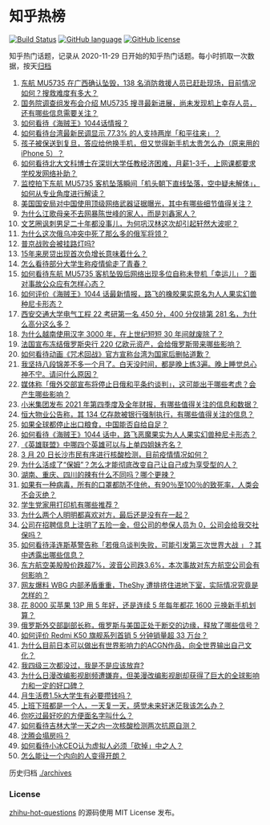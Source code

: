 # 知乎热榜
[![Build Status](https://github.com/ToWeLong/zhihu-hot-questions/workflows/CI/badge.svg)](https://github.com/ToWeLong/zhihu-hot-questions/actions)
[![GitHub language](https://img.shields.io/badge/language-golang-orange.svg)](https://golang.org/)
[![GitHub license](https://img.shields.io/github/license/ToWeLong/zhihu-hot-questions)](https://github.com/ToWeLong/zhihu-hot-questions/blob/main/LICENSE)

知乎热门话题，记录从 2020-11-29 日开始的知乎热门话题。每小时抓取一次数据，按天[归档](./archives)

<!-- BEGIN -->

1. [东航 MU5735 在广西确认坠毁，138 名消防救援人员已赶赴现场，目前情况如何？搜救难度有多大？](https://www.zhihu.com/question/523262879)
1. [国务院调查组发布会介绍 MU5735 搜寻最新进展，尚未发现机上幸存人员，还有哪些信息需要关注？](https://www.zhihu.com/question/523453110)
1. [如何看待《海贼王》1044话情报？](https://www.zhihu.com/question/523483125)
1. [如何看待台湾最新民调显示 77.3% 的人支持两岸「和平往来」？](https://www.zhihu.com/question/523217091)
1. [孩子被保送到复旦，答应给他换手机，但又觉得新手机太贵怎么办（原来用的iPhone 5）？](https://www.zhihu.com/question/522646992)
1. [如何看待北大文科博士在深圳大学任教经济困难，月薪1-3千，上网课都要求学校发网络补助？](https://www.zhihu.com/question/523218182)
1. [监控拍下东航 MU5735 客机坠落瞬间「机头朝下直线坠落，空中疑未解体」，如何从专业角度进行解读？](https://www.zhihu.com/question/523288731)
1. [美国国安局对中国使用顶级网络武器证据曝光，其中有哪些细节值得关注？](https://www.zhihu.com/question/523428620)
1. [为什么江歌母亲不去网暴陈世峰的家人，而是刘鑫家人？](https://www.zhihu.com/question/522982496)
1. [文艺圈讽刺男足二十年都没事儿，为何巩汉林这次却引起轩然大波呢？](https://www.zhihu.com/question/522406904)
1. [为什么这次俄乌冲突中死了那么多的俄军将领？](https://www.zhihu.com/question/523207571)
1. [普京战败会被挂路灯吗?](https://www.zhihu.com/question/522633186)
1. [15年来房贷出现首次负增长意味着什么？](https://www.zhihu.com/question/522037765)
1. [怎么看待部分大学生称疫情偷走了青春？](https://www.zhihu.com/question/523071073)
1. [如何看待东航 MU5735 客机坠毁后网络出现多位自称未登机「幸运儿」？面对事故公众应有怎样心态？](https://www.zhihu.com/question/523398697)
1. [如何评价《海贼王》1044 话最新情报，路飞的橡胶果实原名为人人果实幻兽种尼卡形态？](https://www.zhihu.com/question/523487692)
1. [西安交通大学电气工程 22 考研第一名 450 分，400 分仅排第 281 名，为什么高分这么多？](https://www.zhihu.com/question/523128593)
1. [为什么越南使用汉字 3000 年，在上世纪短短 30 年间就废除了？](https://www.zhihu.com/question/500926734)
1. [法国宣布冻结俄罗斯央行 220 亿欧元资产，会给俄罗斯带来哪些影响？](https://www.zhihu.com/question/523090260)
1. [如何看待动画《咒术回战》官方宣称台湾为国家后删帖道歉？](https://www.zhihu.com/question/523496801)
1. [我坚持八段锦差不多一个月了。白天没时间，都是晚上练3遍。晚上睡觉总心神不宁。请问什么原因？](https://www.zhihu.com/question/522397724)
1. [媒体称「俄外交部宣布将停止日俄和平条约谈判」，这可能出于哪些考虑？会产生哪些影响？](https://www.zhihu.com/question/523394844)
1. [小米集团发布 2021 年第四季度及全年财报，有哪些值得关注的信息和数据？](https://www.zhihu.com/question/523472055)
1. [恒大物业公告称，其 134 亿存款被银行强制执行，有哪些值得关注的信息？](https://www.zhihu.com/question/523369331)
1. [如果全球都停止出口粮食，中国能否自给自足？](https://www.zhihu.com/question/383527607)
1. [如何看待《海贼王》1044 话中，路飞恶魔果实为人人果实幻兽种尼卡形态？](https://www.zhihu.com/question/523487570)
1. [《英雄联盟》中哪四个英雄可以与上单四姐妹齐名？](https://www.zhihu.com/question/520057402)
1. [3 月 20 日长沙市民有序进行核酸检测，目前疫情情况如何？](https://www.zhihu.com/question/523243722)
1. [为什么活成了“保姆”？怎么才能彻底改变自己让自己成为享受型的人？](https://www.zhihu.com/question/512588692)
1. [湖南、重庆、四川的辣有什么不同吗？哪个更辣？](https://www.zhihu.com/question/276981173)
1. [如果有一种病毒，所有的口罩都防不住他，有90％至100％的致死率，人类会不会灭绝？](https://www.zhihu.com/question/522816637)
1. [学生党家用打印机有哪些推荐？](https://www.zhihu.com/question/265997721)
1. [为什么两个人明明都喜欢对方，最后还是没有在一起？](https://www.zhihu.com/question/522163981)
1. [公司在招聘信息上注明了五险一金，但公司的参保人员为 0，公司会给我交社保吗？](https://www.zhihu.com/question/522955169)
1. [如何看待泽连斯基警告称「若俄乌谈判失败，可能引发第三次世界大战 」？其中透露出哪些信息？](https://www.zhihu.com/question/523185977)
1. [东方航空美股股价跌超7%，波音公司跌3.6%，本次事故对东方航空公司会有何影响？](https://www.zhihu.com/question/523252712)
1. [网友爆料 WBG 内部矛盾重重，TheShy 遭排挤住进地下室，实际情况究竟是怎样的？](https://www.zhihu.com/question/523156908)
1. [花 8000 买苹果 13P 用 5 年好，还是连续 5 年每年都花 1600 元换新手机划算？](https://www.zhihu.com/question/522801944)
1. [俄罗斯外交部副部长称，俄罗斯与美国正处于断交的边缘，释放了哪些信号？](https://www.zhihu.com/question/523433086)
1. [如何评价 Redmi K50 旗舰系列首销 5 分钟销量超 33 万台？](https://www.zhihu.com/question/523395651)
1. [为什么目前日本可以做出有世界影响力的ACGN作品，向全世界输出自己文化？](https://www.zhihu.com/question/521737981)
1. [我四级三次都没过，我是不是应该放弃?](https://www.zhihu.com/question/373895081)
1. [为什么日漫改编影视剧频遭嫌弃，但美漫改编影视剧却获得了巨大的全球影响力和一定的好口碑？](https://www.zhihu.com/question/521759164)
1. [月生活费1.5k大学生有必要攒钱吗？](https://www.zhihu.com/question/523357675)
1. [上班下班都是一个人，一天复一天，感觉未来好迷茫我该怎么办？](https://www.zhihu.com/question/523388979)
1. [你吃过最好吃的方便面名字叫什么？](https://www.zhihu.com/question/522769319)
1. [如何看待吉林大学一天之内一次核酸检测两次抗原自测？](https://www.zhihu.com/question/523085326)
1. [沈腾会塌房吗？](https://www.zhihu.com/question/517958495)
1. [如何看待小冰CEO认为虚拟人必须「砍掉」中之人？](https://www.zhihu.com/question/523068071)
1. [怎么能让一个内向的人变得开朗？](https://www.zhihu.com/question/523412175)

<!-- END -->

历史归档 [./archives](./archives)


### License
[zhihu-hot-questions](https://github.com/towelong/zhihu-hot-questions) 的源码使用 MIT License 发布。
